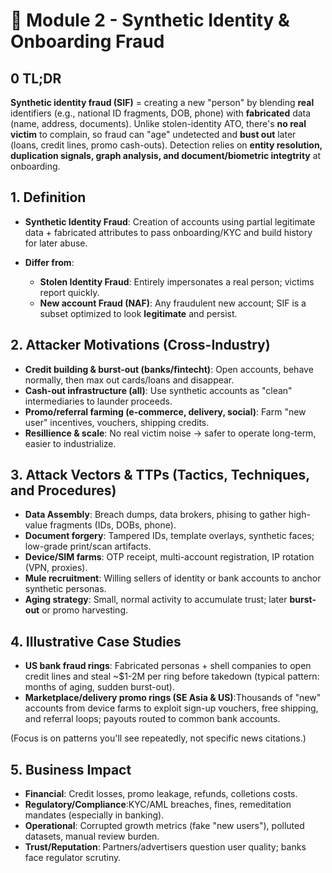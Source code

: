 # 📘 Module 2 - Synthetic Identity & Onboarding Fraud

## 0 TL;DR

**Synthetic identity fraud (SIF)** = creating a new "person" by blending **real** identifiers (e.g., national ID fragments, DOB, phone) with **fabricated** data (name, address, documents). Unlike stolen-identity ATO, there's **no real victim** to complain, so fraud can "age" undetected and **bust out** later (loans, credit lines, promo cash-outs). Detection relies on **entity resolution, duplication signals, graph analysis, and document/biometric integtrity** at onboarding.

## 1. Definition

- **Synthetic Identity Fraud**: Creation of accounts using partial legitimate data + fabricated attributes to pass onboarding/KYC and build history for later abuse.

- **Differ from**:
  - **Stolen Identity Fraud**: Entirely impersonates a real person; victims report quickly.
  - **New account Fraud (NAF)**: Any fraudulent new account; SIF is a subset optimized to look **legitimate** and persist.

## 2. Attacker Motivations (Cross-Industry)

- **Credit building & burst-out (banks/fintecht)**: Open accounts, behave normally, then max out cards/loans and disappear.
- **Cash-out infrastructure (all)**: Use synthetic accounts as "clean" intermediaries to launder proceeds.
- **Promo/referral farming (e-commerce, delivery, social)**: Farm "new user" incentives, vouchers, shipping credits.
- **Resillience & scale**: No real victim noise -> safer to operate long-term, easier to industrialize.

## 3. Attack Vectors & TTPs (Tactics, Techniques, and Procedures)

- **Data Assembly**: Breach dumps, data brokers, phising to gather high-value fragments (IDs, DOBs, phone).
- **Document forgery**: Tampered IDs, template overlays, synthetic faces; low-grade print/scan artifacts.
- **Device/SIM farms**: OTP receipt, multi-account registration, IP rotation (VPN, proxies).
- **Mule recruitment**: Willing sellers of identity or bank accounts to anchor synthetic personas.
- **Aging strategy**: Small, normal activity to accumulate trust; later **burst-out** or promo harvesting.

## 4. Illustrative Case Studies

- **US bank fraud rings**: Fabricated personas + shell companies to open credit lines and steal ~$1-2M per ring before takedown (typical pattern: months of aging, sudden burst-out).
- **Marketplace/delivery promo rings (SE Asia & US)**:Thousands of "new" accounts from device farms to exploit sign-up vouchers, free shipping, and referral loops; payouts routed to common bank accounts.

(Focus is on patterns you'll see repeatedly, not specific news citations.)

## 5. Business Impact

- **Financial**: Credit losses, promo leakage, refunds, colletions costs.
- **Regulatory/Compliance**:KYC/AML breaches, fines, remeditation mandates (especially in banking).
- **Operational**: Corrupted growth metrics (fake "new users"), polluted datasets, manual review burden.
- **Trust/Reputation**: Partners/advertisers question user quality; banks face regulator scrutiny.
